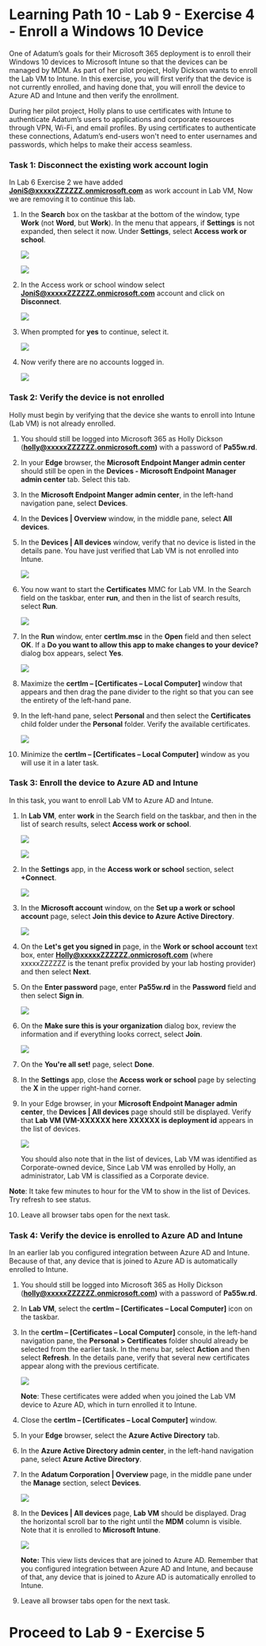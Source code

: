 # Learning Path 10 - Lab 9 - Exercise 4 - Enroll a Windows 10 Device

One of Adatum’s goals for their Microsoft 365 deployment is to enroll their Windows 10 devices to Microsoft Intune so that the devices can be managed by MDM. As part of her pilot project, Holly Dickson wants to enroll the Lab VM to Intune. In this exercise, you will first verify that the device is not currently enrolled, and having done that, you will enroll the device to Azure AD and Intune and then verify the enrollment. 

During her pilot project, Holly plans to use certificates with Intune to authenticate Adatum’s users to applications and corporate resources through VPN, Wi-Fi, and email profiles. By using certificates to authenticate these connections, Adatum’s end-users won't need to enter usernames and passwords, which helps to make their access seamless. 

### Task 1: Disconnect the existing work account login

In Lab 6 Exercise 2 we have added **JoniS@xxxxxZZZZZZ.onmicrosoft.com** as work account in Lab VM, Now we are removing it to continue this lab.

1. In the **Search** box on the taskbar at the bottom of the window, type **Work** (not **Word**, but **Work**). In the menu that appears, if **Settings** is not expanded, then select it now. Under **Settings**, select **Access work or school**.

	![](images/wip13.png)

	![](images/wip14.png)

2. In the Access work or school window select **JoniS@xxxxxZZZZZZ.onmicrosoft.com** account and click on **Disconnect**.

	![](images/ew5.png)

3. When prompted for **yes** to continue, select it.

	![](images/ew6.png)

4. Now verify there are no accounts logged in.

	![](images/ew7.png)

### Task 2: Verify the device is not enrolled

Holly must begin by verifying that the device she wants to enroll into Intune (Lab VM) is not already enrolled. 

1.  You should still be logged into Microsoft 365 as Holly Dickson (**holly@xxxxxZZZZZZ.onmicrosoft.com)** with a password of **Pa55w.rd**.

2. In your **Edge** browser, the **Microsoft Endpoint Manger admin center** should still be open in the **Devices - Microsoft Endpoint Manager admin center** tab. Select this tab.

3. In the **Microsoft Endpoint Manger admin center**, in the left-hand navigation pane, select **Devices**.

4. In the **Devices | Overview** window, in the middle pane, select **All devices**.

5. In the **Devices | All devices** window, verify that no device is listed in the details pane. You have just verified that Lab VM is not enrolled into Intune. <br/>

	![](images/ew1.png)

6. You now want to start the **Certificates** MMC for Lab VM. In the Search field on the taskbar, enter **run**, and then in the list of search results, select **Run**.

	![](images/ew2.png)

7. In the **Run** window, enter **certlm.msc** in the **Open** field and then select **OK**. If a **Do you want to allow this app to make changes to your device?** dialog box appears, select **Yes**.

	![](images/ew3.png)

8. Maximize the **certlm – [Certificates – Local Computer]** window that appears and then drag the pane divider to the right so that you can see the entirety of the left-hand pane. 

9. In the left-hand pane, select **Personal** and then select the **Certificates** child folder under the **Personal** folder. Verify the available certificates. 

	![](images/ew4.png)

10. Minimize the **certlm – [Certificates – Local Computer]** window as you will use it in a later task.

### Task 3: Enroll the device to Azure AD and Intune

In this task, you want to enroll Lab VM to Azure AD and Intune.

1. In **Lab VM**, enter **work** in the Search field on the taskbar, and then in the list of search results, select **Access work or school**.

	![](images/wip13.png)

	![](images/wip14.png)

2. In the **Settings** app, in the **Access work or school** section, select **+Connect**.

	![](images/ew8.png)

3. In the **Microsoft account** window, on the **Set up a work or school account** page, select **Join this device to Azure Active Directory**.

	![](images/ew9.png)

4. On the **Let's get you signed in** page, in the **Work or school account** text box, enter **Holly@xxxxxZZZZZZ.onmicrosoft.com** (where xxxxxZZZZZZ is the tenant prefix provided by your lab hosting provider) and then select **Next**.

5. On the **Enter password** page, enter **Pa55w.rd** in the **Password** field and then select **Sign in**.

	![](images/ew10.png)

6. On the **Make sure this is your organization** dialog box, review the information and if everything looks correct, select **Join**.

	![](images/ew11.png)

7. On the **You're all set!** page, select **Done**.

8. In the **Settings** app, close the **Access work or school** page by selecting the **X** in the upper right-hand corner.

9. In your Edge browser, in your **Microsoft Endpoint Manager admin center**, the **Devices | All devices** page should still be displayed. Verify that **Lab VM (VM-XXXXXX here XXXXXX is deployment id** appears in the list of devices. <br/>

	![](images/ew12.png)

   You should also note that in the list of devices, Lab VM was identified as Corporate-owned device, Since Lab VM was enrolled by Holly, an administrator, Lab VM is classified as a Corporate device. <br/>

  **Note**: It take few minutes to hour for the VM to show in the list of Devices. Try refresh to see status.

10. Leave all browser tabs open for the next task.

### Task 4: Verify the device is enrolled to Azure AD and Intune

In an earlier lab you configured integration between Azure AD and Intune. Because of that, any device that is joined to Azure AD is automatically enrolled to Intune.

1. You should still be logged into Microsoft 365 as Holly Dickson (**holly@xxxxxZZZZZZ.onmicrosoft.com)** with a password of **Pa55w.rd**.

2. In **Lab VM**, select the **certlm – [Certificates – Local Computer]** icon on the taskbar.

3. In the **certlm – [Certificates – Local Computer]** console, in the left-hand navigation pane, the **Personal > Certificates** folder should already be selected from the earlier task. In the menu bar, select **Action** and then select **Refresh**. In the details pane, verify that several new certificates appear along with the previous certificate. <br/>

	![](images/ew13.png)

    **Note**: These certificates were added when you joined the Lab VM device to Azure AD, which in turn enrolled it to Intune.

4. Close the **certlm – [Certificates – Local Computer]** window. 

5. In your **Edge** browser, select the **Azure Active Directory** tab.

6. In the **Azure Active Directory admin center**, in the left-hand navigation pane, select **Azure Active Directory**. 

7. In the **Adatum Corporation | Overview** page, in the middle pane under the **Manage** section, select **Devices**.

	![](images/ew14.png)

8. In the **Devices | All devices** page, **Lab VM** should be displayed. Drag the horizontal scroll bar to the right until the **MDM** column is visible. Note that it is enrolled to **Microsoft Intune**.  <br/>

	![](images/ew15.png)

    **Note:** This view lists devices that are joined to Azure AD. Remember that you configured integration between Azure AD and Intune, and because of that, any device that is joined to Azure AD is automatically enrolled to Intune.

9. Leave all browser tabs open for the next task.


# Proceed to Lab 9 - Exercise 5

